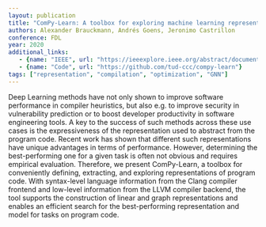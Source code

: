 ```yaml
---
layout: publication
title: "ComPy-Learn: A toolbox for exploring machine learning representations for compilers"
authors: Alexander Brauckmann, Andrés Goens, Jeronimo Castrillon
conference: FDL
year: 2020
additional_links:
   - {name: "IEEE", url: "https://ieeexplore.ieee.org/abstract/document/9232946"}
   - {name: "Code", url: "https://github.com/tud-ccc/compy-learn"}
tags: ["representation", "compilation", "optimization", "GNN"]
---
```

Deep Learning methods have not only shown to improve software performance in compiler heuristics, but also e.g. to improve security in vulnerability prediction or to boost developer productivity in software engineering tools. A key to the success of such methods across these use cases is the expressiveness of the representation used to abstract from the program code. Recent work has shown that different such representations have unique advantages in terms of performance. However, determining the best-performing one for a given task is often not obvious and requires empirical evaluation.
Therefore, we present ComPy-Learn, a toolbox for conveniently defining, extracting, and exploring representations of program code. With syntax-level language information from the Clang compiler frontend and low-level information from the LLVM compiler backend, the tool supports the construction of linear and graph representations and enables an efficient search for the best-performing representation and model for tasks on program code.
